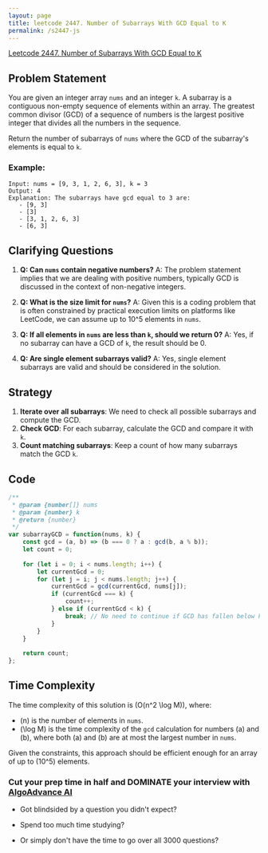 ```yaml
---
layout: page
title: leetcode 2447. Number of Subarrays With GCD Equal to K
permalink: /s2447-js
---
```

[Leetcode 2447. Number of Subarrays With GCD Equal to K](https://algoadvance.github.io/algoadvance/l2447)
## Problem Statement

You are given an integer array `nums` and an integer `k`. A subarray is a contiguous non-empty sequence of elements within an array. The greatest common divisor (GCD) of a sequence of numbers is the largest positive integer that divides all the numbers in the sequence.

Return the number of subarrays of `nums` where the GCD of the subarray's elements is equal to `k`.

### Example:

```plaintext
Input: nums = [9, 3, 1, 2, 6, 3], k = 3
Output: 4
Explanation: The subarrays have gcd equal to 3 are:
   - [9, 3]
   - [3]
   - [3, 1, 2, 6, 3]
   - [6, 3]
```

## Clarifying Questions

1. **Q: Can `nums` contain negative numbers?**
   A: The problem statement implies that we are dealing with positive numbers, typically GCD is discussed in the context of non-negative integers.

2. **Q: What is the size limit for `nums`?**
   A: Given this is a coding problem that is often constrained by practical execution limits on platforms like LeetCode, we can assume up to 10^5 elements in `nums`.

3. **Q: If all elements in `nums` are less than `k`, should we return 0?**
   A: Yes, if no subarray can have a GCD of `k`, the result should be 0.

4. **Q: Are single element subarrays valid?**
   A: Yes, single element subarrays are valid and should be considered in the solution.

## Strategy

1. **Iterate over all subarrays**: We need to check all possible subarrays and compute the GCD.
2. **Check GCD**: For each subarray, calculate the GCD and compare it with `k`.
3. **Count matching subarrays**: Keep a count of how many subarrays match the GCD `k`.

## Code

```javascript
/**
 * @param {number[]} nums
 * @param {number} k
 * @return {number}
 */
var subarrayGCD = function(nums, k) {
    const gcd = (a, b) => (b === 0 ? a : gcd(b, a % b));
    let count = 0;
    
    for (let i = 0; i < nums.length; i++) {
        let currentGcd = 0;
        for (let j = i; j < nums.length; j++) {
            currentGcd = gcd(currentGcd, nums[j]);
            if (currentGcd === k) {
                count++;
            } else if (currentGcd < k) {
                break; // No need to continue if GCD has fallen below k
            }
        }
    }
    
    return count;
};
```

## Time Complexity

The time complexity of this solution is \(O(n^2 \log M)\), where:

- \(n\) is the number of elements in `nums`.
- \(\log M\) is the time complexity of the `gcd` calculation for numbers \(a\) and \(b\), where both \(a\) and \(b\) are at most the largest number in `nums`.

Given the constraints, this approach should be efficient enough for an array of up to \(10^5\) elements.


### Cut your prep time in half and DOMINATE your interview with [AlgoAdvance AI](https://algoAdvance.com)

- Got blindsided by a question you didn't expect?

- Spend too much time studying?

- Or simply don't have the time to go over all 3000 questions?

